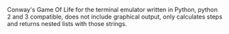 Conway's Game Of Life for the terminal emulator written in Python,
python 2 and 3 compatible, does not include graphical output, only
calculates steps and returns nested lists with those strings.
